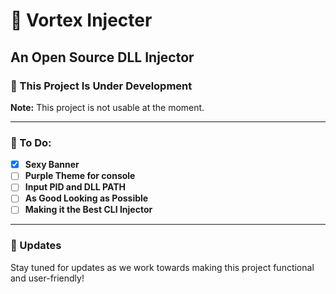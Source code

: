 # 💉 Vortex Injecter
## An Open Source DLL Injector

### 🚧 This Project Is Under Development
**Note:** This project is not usable at the moment.

---

### 📝 To Do:
- [x] **Sexy Banner**  <!-- Marked as complete -->
- [ ] **Purple Theme for console**
- [ ] **Input PID and DLL PATH**
- [ ] **As Good Looking as Possible**
- [ ] **Making it the Best CLI Injector**

---

### 📅 Updates
Stay tuned for updates as we work towards making this project functional and user-friendly!
